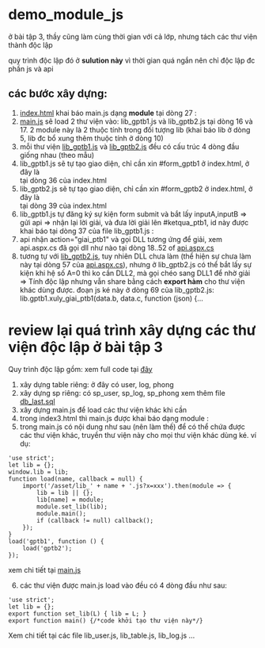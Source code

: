 # demo_module_js

ở bài tập 3, thầy cũng làm cùng thời gian với cả lớp, nhưng tách các thư viện thành độc lập

quy trình độc lập đó ở **sulution này** vì thời gian quá ngắn nên chỉ độc lập đc phần js và api

## các bước xây dựng:
1. [index.html](demo_module_js/index.html) khai báo main.js dạng **module** tại dòng 27 : <script type="module" src="asset/main.js"></script>
2. [main.js](demo_module_js/asset/main.js) sẽ load 2 thư viện vào: lib_gptb1.js và lib_gptb2.js tại dòng 16 và 17. 2 module này là 2 thuộc tính trong đối tượng lib (khai báo lib ở dòng 5, lib đc bổ xung thêm thuộc tính ở dòng 10)
3. mỗi thư viện [lib_gptb1.js](demo_module_js/asset/lib_gptb1.js) và [lib_gptb2.js](demo_module_js/asset/lib_gptb2.js)  đều có cấu trúc 4 dòng đầu giống nhau (theo mẫu)
4. lib_gptb1.js sẽ tự tạo giao diện, chỉ cần xin #form_gptb1 ở index.html, ở đây là <div class="col-6" id="form_gptb1"> tại dòng 36 của index.html
5. lib_gptb2.js sẽ tự tạo giao diện, chỉ cần xin #form_gptb2 ở index.html, ở đây là <div class="col-6" id="form_gptb2"> tại dòng 39 của index.html
6. lib_gptb1.js tự đăng ký sự kiện form submit và bắt lấy inputA,inputB => gửi api => nhận lại lời giải, và đưa lời giải lên #ketqua_ptb1, id này được khai báo tại dòng 37 của file lib_gptb1.js  : <div class="mt-3" id="ketqua_ptb1"></div>
7. api nhận action="giai_ptb1" và gọi DLL tương ứng để giải, xem api.aspx.cs đã gọi dll như nào tại dòng 18..52 of [api.aspx.cs](demo_module_js/api.aspx.cs)
7. tương tự với [lib_gptb2.js](demo_module_js/asset/lib_gptb2.js), tuy nhiên DLL chưa làm (thể hiện sự chưa làm này tại dòng 57 của [api.aspx.cs](demo_module_js/api.aspx.cs)), nhưng ở lib_gptb2.js có thể bắt lấy sự kiện khi hệ số A=0 thì ko cần DLL2, mà gọi chéo sang DLL1 để nhờ giải => Tính độc lập nhưng vẫn share bằng cách **export hàm** cho thư viện khác dùng được. đoạn js ké này ở dòng 69 của lib_gptb2.js: lib.gptb1.xuly_giai_ptb1(data.b, data.c, function (json) {...

# review lại quá trình xây dựng các thư viện độc lập ở bài tập 3

Quy trình độc lập gồm: xem full code tại [đây](https://github.com/duycop/monitor_tnut/tree/bai_tap_3)
1. xây dựng table riêng: ở đây có user, log, phong
2. xây dựng sp riêng: có sp_user, sp_log, sp_phong xem thêm file [db_last.sql](https://github.com/duycop/monitor_tnut/blob/bai_tap_3/web_monitor_tnut/db/db_last.sql)
3. xây dựng main.js để load các thư viện khác khi cần
4. trong index3.html thì main.js được khai báo dạng module : <script type="module" src="/asset/main.js"></script>
5. trong main.js có nội dung như sau (nên làm thế) để có thể chứa được các thư viện khác, truyền thư viện này cho mọi thư viện khác dùng ké.
ví dụ:
> 
    'use strict';
    let lib = {};
    window.lib = lib;
    function load(name, callback = null) {
    	import('/asset/lib_' + name + '.js?x=xxx').then(module => {
    		lib = lib || {};
    		lib[name] = module;
    		module.set_lib(lib);
    		module.main();
    		if (callback != null) callback();
    	});
    }
    load('gptb1', function () {
    	load('gptb2');
    });

  xem chi tiết tại [main.js](https://github.com/duycop/monitor_tnut/blob/bai_tap_3/web_monitor_tnut/asset/main.js)

6. các thư viện được main.js load vào đều có 4 dòng đầu như sau:
  > 
    ﻿'use strict';
    let lib = {};
    export function set_lib(L) { lib = L; }
    export function main() {/*code khởi tạo thư viện này*/}
> 
Xem chi tiết tại các file lib_user.js, lib_table.js, lib_log.js ...
